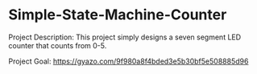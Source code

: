 # Simple-State-Machine-Counter
Project Description:
This project simply designs a seven segment LED counter that counts from 0-5. 

Project Goal:
https://gyazo.com/9f980a8f4bded3e5b30bf5e508885d96
